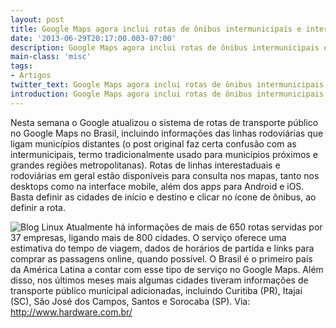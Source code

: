 ```yaml
---
layout: post
title: Google Maps agora inclui rotas de ônibus intermunicipais e interestaduais...
date: '2013-06-29T20:17:00.003-07:00'
description: Google Maps agora inclui rotas de ônibus intermunicipais e interestaduais no
main-class: 'misc'
tags:
- Artigos
twitter_text: Google Maps agora inclui rotas de ônibus intermunicipais e interestaduais no
introduction: Google Maps agora inclui rotas de ônibus intermunicipais e interestaduais no
---
```

Nesta semana o Google atualizou o sistema de rotas de transporte público no Google Maps no Brasil,  incluindo informações das linhas rodoviárias que ligam municípios  distantes (o post original faz certa confusão com as intermunicipais,  termo tradicionalmente usado para municípios próximos e grandes regiões  metropolitanas).
 Rotas de linhas interestaduais e  rodoviárias em geral estão disponíveis para consulta nos mapas, tanto  nos desktops como na interface mobile, além dos apps para Android e iOS.  Basta definir as cidades de início e destino e clicar no ícone de  ônibus, ao definir a rota.
 
![Blog Linux](http://e.cdn-hardware.com.br/static/20130628/rota.png.432x357.auto.jpg "Blog Linux")
 Atualmente há informações de mais de 650 rotas servidas por 37  empresas, ligando mais de 800 cidades. O serviço oferece uma estimativa  do tempo de viagem, dados de horários de partida e links para comprar as  passagens online, quando possível.
 O Brasil é o primeiro país da América Latina a contar com esse tipo de serviço no Google Maps.
 Além disso, nos últimos meses mais algumas cidades tiveram  informações de transporte público municipal adicionadas, incluindo  Curitiba (PR), Itajaí (SC), São José dos Campos, Santos e Sorocaba (SP).
Via: http://www.hardware.com.br/
